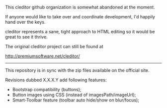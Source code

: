This cleditor github organization is somewhat abandoned at the moment.

If anyone would like to take over and coordinate development, I'd happily hand over the keys.

cleditor represents a sane, tight approach to HTML editing so it would be great to see it thrive.

The original cleditor project can still be found at

http://premiumsoftware.net/cleditor/

---

This repository is in sync with the zip files available on the official site.

Revisions dubbed X.X.X.Y add following features:

* Bootstrap compatibility (buttons);
* Button images using CSS (instead of imagesPath/imageUrl);
* Smart-Toolbar feature (toolbar auto hide/show on blur/focus);
